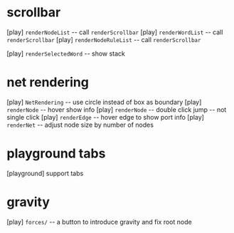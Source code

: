 # scrollbar

[play] `renderNodeList` -- call `renderScrollbar`
[play] `renderWordList` -- call `renderScrollbar`
[play] `renderNodeRuleList` -- call `renderScrollbar`

[play] `renderSelectedWord` -- show stack

# net rendering

[play] `NetRendering` -- use circle instead of box as boundary
[play] `renderNode` -- hover show info
[play] `renderNode` -- double click jump -- not single click
[play] `renderEdge` -- hover edge to show port info
[play] `renderNet` -- adjust node size by number of nodes

# playground tabs

[playground] support tabs

# gravity

[play] `forces/` -- a button to introduce gravity and fix root node
